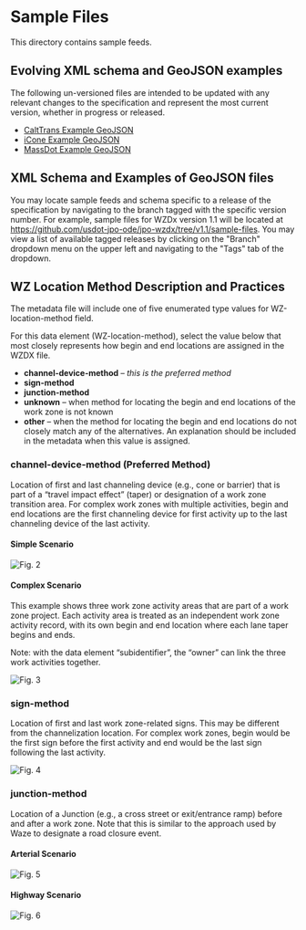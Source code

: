 # Sample Files
This directory contains sample feeds.

## Evolving XML schema and GeoJSON examples
The following un-versioned files are intended to be updated with any relevant changes to the specification and represent the most current version, whether in progress or released.
* [CaltTrans Example GeoJSON](/create-feed/examples/caltrans.geojson)
* [iCone Example GeoJSON](/create-feed/examples/icone.geojson)
* [MassDot Example GeoJSON](/create-feed/examples/massdot.geojson)

## XML Schema and Examples of GeoJSON files
You may locate sample feeds and schema specific to a release of the specification by navigating to the branch tagged with the specific version number. For example, sample files for WZDx version 1.1 will be located at https://github.com/usdot-jpo-ode/jpo-wzdx/tree/v1.1/sample-files. You may view a list of available tagged releases by clicking on the "Branch" dropdown menu on the upper left and navigating to the "Tags" tab of the dropdown.

## WZ Location Method Description and Practices
The metadata file will include one of five enumerated type values for WZ-location-method field.  

For this data element (WZ-location-method), select the value below that most closely represents how begin and end locations are assigned in the WZDX file.

* **channel-device-method**  – *this is the preferred method*
* **sign-method**
* **junction-method**
* **unknown** – when method for locating the begin and end locations of the work zone is not known
* **other** – when the method for locating the begin and end locations do not closely match any of the alternatives. An explanation should be included in the metadata when this value is assigned.

### channel-device-method (Preferred Method)
Location of first and last channeling device (e.g., cone or barrier) that is part of a “travel impact effect” (taper) or designation of a work zone transition area. For complex work zones with multiple activities, begin and end locations are the first channeling device for first activity up to the last channeling device of the last activity.

#### Simple Scenario
![Fig. 2](https://github.com/acosta-dani-bah/ITS-JPO-wzdx/blob/master/images/Figure%202.png)

#### Complex Scenario
This example shows three work zone activity areas that are part of a work zone project. Each activity area is treated as an independent work zone activity record, with its own begin and end location where each lane taper begins and ends.

Note: with the data element “subidentifier”, the “owner” can link the three work activities together.

![Fig. 3](https://github.com/acosta-dani-bah/ITS-JPO-wzdx/blob/master/images/Figure%203.png)

### sign-method
Location of first and last work zone-related signs. This may be different from the channelization location. For complex work zones, begin would be the first sign before the first activity and end would be the last sign following the last activity.

![Fig. 4](https://github.com/acosta-dani-bah/ITS-JPO-wzdx/blob/master/images/Figure%204.png)

### junction-method
Location of a Junction (e.g., a cross street or exit/entrance ramp) before and after a work zone. Note that this is similar to the approach used by Waze to designate a road closure event.

#### Arterial Scenario
![Fig. 5](https://github.com/acosta-dani-bah/ITS-JPO-wzdx/blob/master/images/Figure%205.png)

#### Highway Scenario
![Fig. 6](https://github.com/acosta-dani-bah/ITS-JPO-wzdx/blob/master/images/Figure%206.png)
